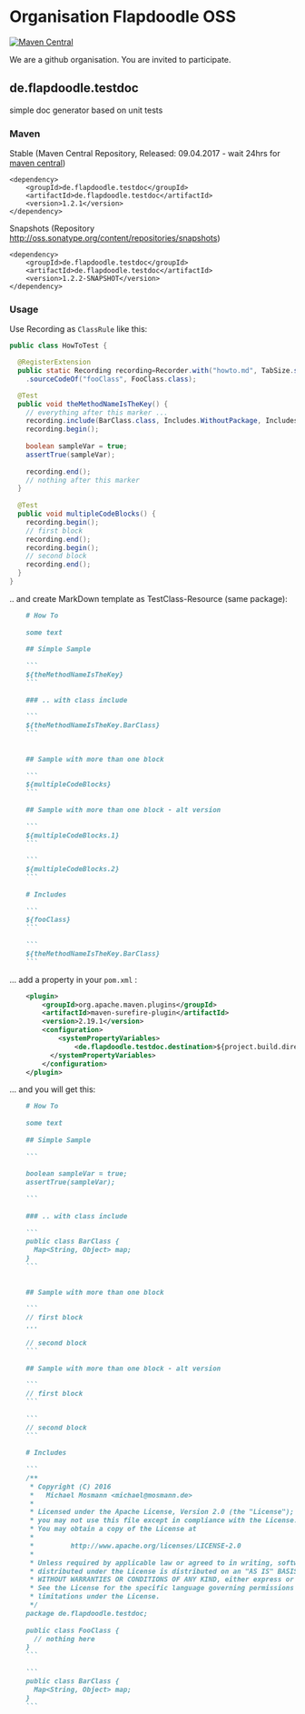 # Organisation Flapdoodle OSS
[![Maven Central](https://img.shields.io/maven-central/v/de.flapdoodle.testdoc/de.flapdoodle.testdoc.svg)](https://maven-badges.herokuapp.com/maven-central/de.flapdoodle.testdoc/de.flapdoodle.testdoc)

We are a github organisation. You are invited to participate.

## de.flapdoodle.testdoc

simple doc generator based on unit tests

### Maven

Stable (Maven Central Repository, Released: 09.04.2017 - wait 24hrs for [maven central](http://repo1.maven.org/maven2/de/flapdoodle/guava/de.flapdoodle.testdoc/maven-metadata.xml))

	<dependency>
		<groupId>de.flapdoodle.testdoc</groupId>
		<artifactId>de.flapdoodle.testdoc</artifactId>
		<version>1.2.1</version>
	</dependency>

Snapshots (Repository http://oss.sonatype.org/content/repositories/snapshots)

	<dependency>
		<groupId>de.flapdoodle.testdoc</groupId>
		<artifactId>de.flapdoodle.testdoc</artifactId>
		<version>1.2.2-SNAPSHOT</version>
	</dependency>

### Usage

Use Recording as `ClassRule` like this:

```java
public class HowToTest {

  @RegisterExtension
  public static Recording recording=Recorder.with("howto.md", TabSize.spaces(2))
    .sourceCodeOf("fooClass", FooClass.class);

  @Test
  public void theMethodNameIsTheKey() {
    // everything after this marker ...
    recording.include(BarClass.class, Includes.WithoutPackage, Includes.Trim, Includes.WithoutImports);
    recording.begin();
    
    boolean sampleVar = true;
    assertTrue(sampleVar);
    
    recording.end();
    // nothing after this marker
  }
  
  @Test
  public void multipleCodeBlocks() {
    recording.begin();
    // first block
    recording.end();
    recording.begin();
    // second block
    recording.end();
  }
}
```

.. and create MarkDown template as TestClass-Resource (same package):

````markdown
	# How To
	
	some text
	
	## Simple Sample 
	
	```
	${theMethodNameIsTheKey}
	```
	
	### .. with class include
	
	```
	${theMethodNameIsTheKey.BarClass}
	```
	
	
	## Sample with more than one block
	
	```
	${multipleCodeBlocks}
	```
	
	## Sample with more than one block - alt version
	
	```
	${multipleCodeBlocks.1}
	```
	
	```
	${multipleCodeBlocks.2}
	```
	
	# Includes
	
	```
	${fooClass}
	```
	
	```
	${theMethodNameIsTheKey.BarClass}
	```
````

... add a property in your `pom.xml` :

```xml
	<plugin>
		<groupId>org.apache.maven.plugins</groupId>
		<artifactId>maven-surefire-plugin</artifactId>
		<version>2.19.1</version>
		<configuration>
			<systemPropertyVariables>
				<de.flapdoodle.testdoc.destination>${project.build.directory}</de.flapdoodle.testdoc.destination>
		  </systemPropertyVariables>
		</configuration>
	</plugin>
```

... and you will get this:

````markdown
	# How To
	
	some text
	
	## Simple Sample 
	
	```
	
	boolean sampleVar = true;
	assertTrue(sampleVar);
	
	```
	
	### .. with class include
	
	```
	public class BarClass {
	  Map<String, Object> map;
	}
	```
	
	
	## Sample with more than one block
	
	```
	// first block
	...
	
	// second block
	```
	
	## Sample with more than one block - alt version
	
	```
	// first block
	```
	
	```
	// second block
	```
	
	# Includes
	
	```
	/**
	 * Copyright (C) 2016
	 *   Michael Mosmann <michael@mosmann.de>
	 *
	 * Licensed under the Apache License, Version 2.0 (the "License");
	 * you may not use this file except in compliance with the License.
	 * You may obtain a copy of the License at
	 *
	 *         http://www.apache.org/licenses/LICENSE-2.0
	 *
	 * Unless required by applicable law or agreed to in writing, software
	 * distributed under the License is distributed on an "AS IS" BASIS,
	 * WITHOUT WARRANTIES OR CONDITIONS OF ANY KIND, either express or implied.
	 * See the License for the specific language governing permissions and
	 * limitations under the License.
	 */
	package de.flapdoodle.testdoc;
	
	public class FooClass {
	  // nothing here
	}
	```
	
	```
	public class BarClass {
	  Map<String, Object> map;
	}
	```
````
